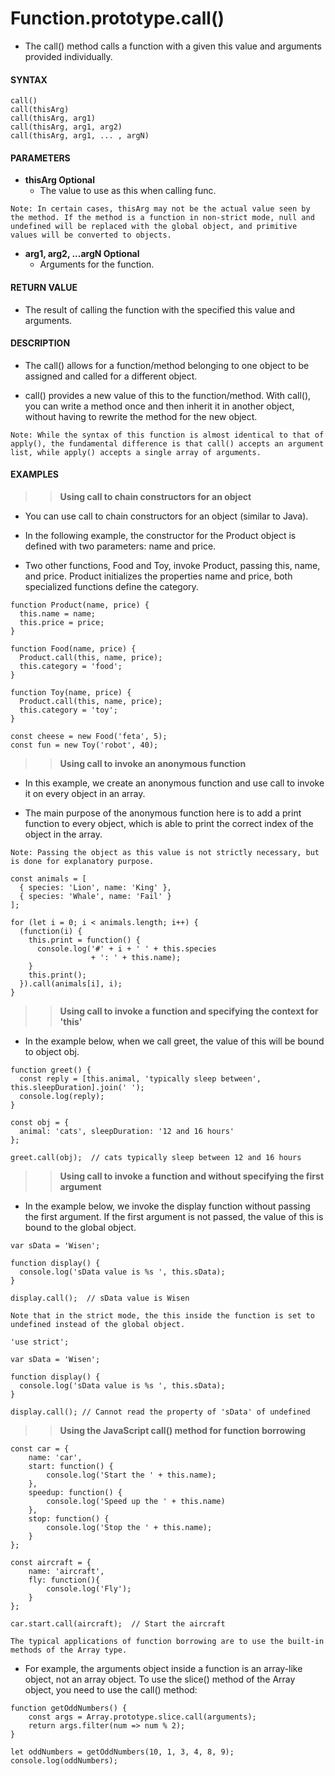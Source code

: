 # Function.prototype.call()

- The call() method calls a function with a given this value and arguments provided individually.

#### **SYNTAX**

```
call()
call(thisArg)
call(thisArg, arg1)
call(thisArg, arg1, arg2)
call(thisArg, arg1, ... , argN)
```

#### **PARAMETERS**

- **thisArg Optional**
  - The value to use as this when calling func.

`Note: In certain cases, thisArg may not be the actual value seen by the method. If the method is a function in non-strict mode, null and undefined will be replaced with the global object, and primitive values will be converted to objects.`

- **arg1, arg2, ...argN Optional**
  - Arguments for the function.

#### **RETURN VALUE**

- The result of calling the function with the specified this value and arguments.

#### **DESCRIPTION**

- The call() allows for a function/method belonging to one object to be assigned and called for a different object.

- call() provides a new value of this to the function/method. With call(), you can write a method once and then inherit it in another object, without having to rewrite the method for the new object.

`Note: While the syntax of this function is almost identical to that of apply(), the fundamental difference is that call() accepts an argument list, while apply() accepts a single array of arguments.`

#### **EXAMPLES**

> > **Using call to chain constructors for an object**

- You can use call to chain constructors for an object (similar to Java).

- In the following example, the constructor for the Product object is defined with two parameters: name and price.

- Two other functions, Food and Toy, invoke Product, passing this, name, and price. Product initializes the properties name and price, both specialized functions define the category.

```
function Product(name, price) {
  this.name = name;
  this.price = price;
}

function Food(name, price) {
  Product.call(this, name, price);
  this.category = 'food';
}

function Toy(name, price) {
  Product.call(this, name, price);
  this.category = 'toy';
}

const cheese = new Food('feta', 5);
const fun = new Toy('robot', 40);

```

> > **Using call to invoke an anonymous function**

- In this example, we create an anonymous function and use call to invoke it on every object in an array.

- The main purpose of the anonymous function here is to add a print function to every object, which is able to print the correct index of the object in the array.

`Note: Passing the object as this value is not strictly necessary, but is done for explanatory purpose.`

```
const animals = [
  { species: 'Lion', name: 'King' },
  { species: 'Whale', name: 'Fail' }
];

for (let i = 0; i < animals.length; i++) {
  (function(i) {
    this.print = function() {
      console.log('#' + i + ' ' + this.species
                  + ': ' + this.name);
    }
    this.print();
  }).call(animals[i], i);
}
```

> > **Using call to invoke a function and specifying the context for 'this'**

- In the example below, when we call greet, the value of this will be bound to object obj.

```
function greet() {
  const reply = [this.animal, 'typically sleep between', this.sleepDuration].join(' ');
  console.log(reply);
}

const obj = {
  animal: 'cats', sleepDuration: '12 and 16 hours'
};

greet.call(obj);  // cats typically sleep between 12 and 16 hours
```

> > **Using call to invoke a function and without specifying the first argument**

- In the example below, we invoke the display function without passing the first argument. If the first argument is not passed, the value of this is bound to the global object.

```
var sData = 'Wisen';

function display() {
  console.log('sData value is %s ', this.sData);
}

display.call();  // sData value is Wisen
```

`Note that in the strict mode, the this inside the function is set to undefined instead of the global object.`

```
'use strict';

var sData = 'Wisen';

function display() {
  console.log('sData value is %s ', this.sData);
}

display.call(); // Cannot read the property of 'sData' of undefined
```

> > **Using the JavaScript call() method for function borrowing**

```
const car = {
    name: 'car',
    start: function() {
        console.log('Start the ' + this.name);
    },
    speedup: function() {
        console.log('Speed up the ' + this.name)
    },
    stop: function() {
        console.log('Stop the ' + this.name);
    }
};

const aircraft = {
    name: 'aircraft',
    fly: function(){
        console.log('Fly');
    }
};

car.start.call(aircraft);  // Start the aircraft
```

`The typical applications of function borrowing are to use the built-in methods of the Array type.`

- For example, the arguments object inside a function is an array-like object, not an array object. To use the slice() method of the Array object, you need to use the call() method:

```
function getOddNumbers() {
    const args = Array.prototype.slice.call(arguments);
    return args.filter(num => num % 2);
}

let oddNumbers = getOddNumbers(10, 1, 3, 4, 8, 9);
console.log(oddNumbers);
```
